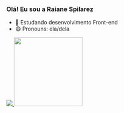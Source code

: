 ### Olá! Eu sou a Raiane Spilarez 

- 🌱 Estudando desenvolvimento Front-end
- 😄 Pronouns: ela/dela


<div>
  <a href="https://github.com/raispilarez">
  <img heigth="180em" src="https://github-readme-stats.vercel.app/api?username=raispilarez&show_icons=true&theme=neon"/>
  <img height="180em" src="https://github-readme-stats.vercel.app/api/top-langs?username=raispilarez&layout=compact&langs_count=8&theme=neon"/>
</div>

##


